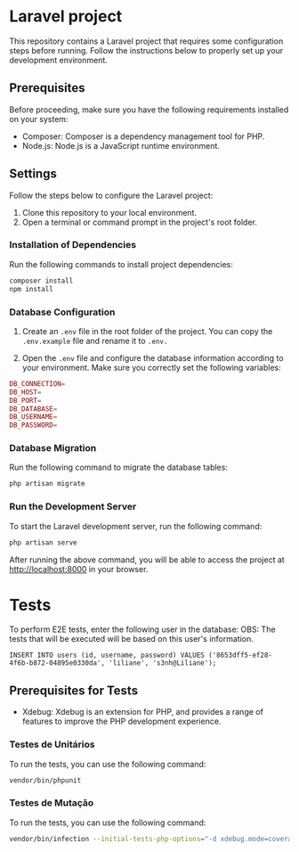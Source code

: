 # Laravel project

This repository contains a Laravel project that requires some configuration steps before running. Follow the instructions below to properly set up your development environment.

## Prerequisites

Before proceeding, make sure you have the following requirements installed on your system:

* Composer: Composer is a dependency management tool for PHP.
* Node.js: Node.js is a JavaScript runtime environment.

## Settings
Follow the steps below to configure the Laravel project:

1. Clone this repository to your local environment.
2. Open a terminal or command prompt in the project's root folder.

### Installation of Dependencies

Run the following commands to install project dependencies:
```bash
composer install
npm install
```

### Database Configuration

1. Create an `.env` file in the root folder of the project. You can copy the `.env.example` file and rename it to `.env.`

2. Open the `.env` file and configure the database information according to your environment. Make sure you correctly set the following variables:
```php
DB_CONNECTION=
DB_HOST=
DB_PORT=
DB_DATABASE=
DB_USERNAME=
DB_PASSWORD=
```

### Database Migration

Run the following command to migrate the database tables:
```bash
php artisan migrate
```

### Run the Development Server
To start the Laravel development server, run the following command:
```bash
php artisan serve
```

After running the above command, you will be able to access the project at [http://localhost:8000](http://localhost:8000) in your browser.

# Tests

To perform E2E tests, enter the following user in the database:
OBS: The tests that will be executed will be based on this user's information.
```
INSERT INTO users (id, username, password) VALUES ('8653dff5-ef28-4f6b-b872-04895e0330da', 'liliane', 's3nh@Liliane');
```
## Prerequisites for Tests

* Xdebug: Xdebug is an extension for PHP, and provides a range of features to improve the PHP development experience.

### Testes de Unitários

To run the tests, you can use the following command:

```bash
vendor/bin/phpunit
```
### Testes de Mutação

To run the tests, you can use the following command:

```bash
vendor/bin/infection --initial-tests-php-options="-d xdebug.mode=coverage"
```